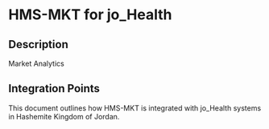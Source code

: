 # HMS-MKT for jo_Health

## Description

Market Analytics

## Integration Points

This document outlines how HMS-MKT is integrated with jo_Health systems in Hashemite Kingdom of Jordan.
